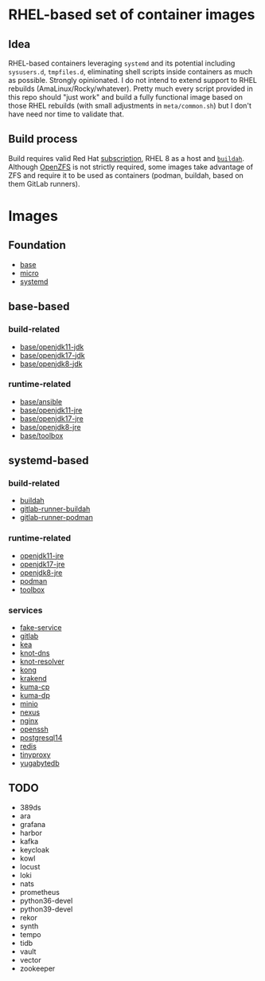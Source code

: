# RHEL-based set of container images
## Idea
RHEL-based containers leveraging `systemd` and its potential including `sysusers.d`, `tmpfiles.d`, eliminating shell scripts inside containers as much as possible. Strongly opinionated. I do not intend to extend support to RHEL rebuilds (AmaLinux/Rocky/whatever). Pretty much every script provided in this repo should "just work" and build a fully functional image based on those RHEL rebuilds (with small adjustments in `meta/common.sh`) but I don't have need nor time to validate that.

## Build process
Build requires valid Red Hat [subscription](https://developers.redhat.com/), RHEL 8 as a host and [`buildah`](https://buildah.io/).
Although [OpenZFS](https://github.com/openzfs/zfs/) is not strictly required, some images take advantage of ZFS and require it to be used as containers (podman, buildah, based on them GitLab runners).

# Images
## Foundation
* [base](./base/README.md)
* [micro](./micro/README.md)
* [systemd](./systemd/README.md)

## base-based
### build-related
* [base/openjdk11-jdk](./openjdk10-jdk/README.md)
* [base/openjdk17-jdk](./openjdk17-jdk/README.md)
* [base/openjdk8-jdk](./openjdk8-jdk/README.md)

### runtime-related
* [base/ansible](./ansible/README.md)
* [base/openjdk11-jre](./openjdk10-jre/README.md)
* [base/openjdk17-jre](./openjdk17-jre/README.md)
* [base/openjdk8-jre](./openjdk8-jre/README.md)
* [base/toolbox](./toolbox/README.md)

## systemd-based
### build-related
* [buildah](./buildah/README.md)
* [gitlab-runner-buildah](./gitlab-runner-buildah/README.md)
* [gitlab-runner-podman](./gitlab-runner-podman/README.md)

### runtime-related
* [openjdk11-jre](./openjdk10-jre/README.md)
* [openjdk17-jre](./openjdk17-jre/README.md)
* [openjdk8-jre](./openjdk8-jre/README.md)
* [podman](./podman/README.md)
* [toolbox](./toolbox/README.md)

### services
* [fake-service](./fake-service/README.md)
* [gitlab](./gitlab/README.md)
* [kea](./kea/README.md)
* [knot-dns](./knot-dns/README.md)
* [knot-resolver](./knot-resolver/README.md)
* [kong](./kong/README.md)
* [krakend](./krakend/README.md)
* [kuma-cp](./kuma-cp/README.md)
* [kuma-dp](./kuma-dp/README.md)
* [minio](./minio/README.md)
* [nexus](./nexus/README.md)
* [nginx](./nginx/README.md)
* [openssh](./openssh/README.md)
* [postgresql14](./postgresql14/README.md)
* [redis](./redis/README.md)
* [tinyproxy](./tinyproxy/README.md)
* [yugabytedb](./yugabytedb/README.md)

## TODO
* 389ds
* ara
* grafana
* harbor
* kafka
* keycloak
* kowl
* locust
* loki
* nats
* prometheus
* python36-devel
* python39-devel
* rekor
* synth
* tempo
* tidb
* vault
* vector
* zookeeper
